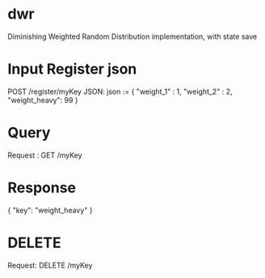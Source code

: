# dwr
Diminishing Weighted Random Distribution implementation, with state save

# Input Register json
POST /register/myKey JSON:
json := {
                "weight_1" : 1,
                "weight_2" : 2,
                "weight_heavy": 99
        }

# Query
Request : GET <host>/myKey

# Response
{ "key": "weight_heavy" }

# DELETE
Request: DELETE <host>/myKey

    
    



